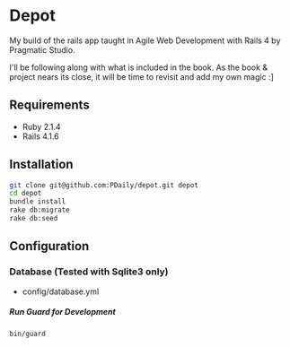 Depot
=========

My build of the rails app taught in Agile Web Development with Rails 4 by Pragmatic Studio.

I'll be following along with what is included in the book. As the book & project nears its close, it will be time to revisit and add my own magic :] 


Requirements
-----------

* Ruby 2.1.4
* Rails 4.1.6

Installation
--------------

```sh
git clone git@github.com:PDaily/depot.git depot
cd depot
bundle install
rake db:migrate
rake db:seed
```

Configuration
--------------
### Database (Tested with Sqlite3 only)
* config/database.yml

##### Run Guard for Development

```sh
bin/guard
```